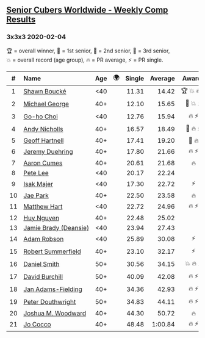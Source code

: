 <style>table {white-space: nowrap;}</style>
<link rel="stylesheet" type="text/css" href="/scw-comp/css/flags.css" />

## [Senior Cubers Worldwide - Weekly Comp Results](/scw-comp/results/)
### 3x3x3 2020-02-04

<span style="white-space: nowrap;">🏆 = overall winner</span>, <span style="white-space: nowrap;">🥇 = 1st senior</span>, <span style="white-space: nowrap;">🥈 = 2nd senior</span>, <span style="white-space: nowrap;">🥉 = 3rd senior</span>, <span style="white-space: nowrap;">💥 = overall record (age group)</span>, <span style="white-space: nowrap;">🔥 = PR average</span>, <span style="white-space: nowrap;">⚡ = PR single</span>.

| # | Name | Age | 🌍 | Single | Average | Awards | Solve 1 | Solve 2 | Solve 3 | Solve 4 | Solve 5 | Video |
| :--: | :-- | :--: | :--: | --: | --: | :--: | --: | --: | --: | --: | --: | :-- |
| 1 | [Shawn Boucké](../../persons/shawn_boucke/333.md) | <40 | <i class="flag flag-US" /> | 11.31 | 14.42 | 🏆 💥 🔥 ⚡ | 13.84 | 18.31 | 15.38 | 14.03 | 11.31 | [Desktop](https://www.facebook.com/ShawnBoucke/videos/3054435071234922) / [Mobile](https://m.facebook.com/ShawnBoucke/videos/3054435071234922) |
| 2 | [Michael George](../../persons/michael_george/333.md) | 40+ | <i class="flag flag-GB" /> | 12.10 | 15.65 | 🥇 💥 ⚡ | 12.10 | 19.12 | 16.70 | 14.50 | 15.74 | [Desktop](https://www.facebook.com/michael.george.545/videos/10212925298047536) / [Mobile](https://m.facebook.com/michael.george.545/videos/10212925298047536) |
| 3 | [Go-ho Choi](../../persons/go_ho_choi/333.md) | <40 | <i class="flag flag-KR" /> | 12.76 | 15.94 | 🔥 ⚡ | 12.76 | 15.93 | 14.87 | 18.70 | 17.01 | [Desktop](https://www.facebook.com/ChoiGoho/videos/2834659466591529) / [Mobile](https://m.facebook.com/ChoiGoho/videos/2834659466591529) |
| 4 | [Andy Nicholls](../../persons/andy_nicholls/333.md) | 40+ | <i class="flag flag-GB" /> | 16.57 | 18.49 | 🥈 🔥 ⚡ | 19.52 | 18.23 | 17.72 | 16.57 | 24.60 | [Desktop](https://www.facebook.com/groups/1604105099735401/permalink/2134828513329721) / [Mobile](https://m.facebook.com/groups/1604105099735401?view=permalink&id=2134828513329721) |
| 5 | [Geoff Hartnell](../../persons/geoff_hartnell/333.md) | 40+ | <i class="flag flag-GB" /> | 17.41 | 19.20 | 🥉 🔥 | 18.49 | 18.04 | 21.42 | 21.07 | 17.41 | [Desktop](https://www.facebook.com/groups/1604105099735401/permalink/2139250239554215) / [Mobile](https://m.facebook.com/groups/1604105099735401?view=permalink&id=2139250239554215) |
| 6 | [Jeremy Duehring](../../persons/jeremy_duehring/333.md) | 40+ | <i class="flag flag-US" /> | 17.80 | 21.66 | 🔥 ⚡ | 19.74 | 17.80 | 22.39 | 23.66 | 22.86 | [Desktop](https://www.facebook.com/groups/1604105099735401/permalink/2134403116705594) / [Mobile](https://m.facebook.com/groups/1604105099735401?view=permalink&id=2134403116705594) |
| 7 | [Aaron Cumes](../../persons/aaron_cumes/333.md) | 40+ | <i class="flag flag-GB" /> | 20.61 | 21.68 | 🔥 | 21.02 | 22.60 | 30.69 | 20.61 | 21.42 | [Desktop](https://www.facebook.com/groups/1604105099735401/permalink/2133654140113825) / [Mobile](https://m.facebook.com/groups/1604105099735401?view=permalink&id=2133654140113825) |
| 8 | [Pete Lee](../../persons/pete_lee/333.md) | <40 | <i class="flag flag-GB" /> | 20.17 | 22.24 |  | 21.07 | 22.53 | 30.48 | 23.13 | 20.17 | [Desktop](https://www.facebook.com/pete.lee.9003/videos/2505499226227218) / [Mobile](https://m.facebook.com/pete.lee.9003/videos/2505499226227218) |
| 9 | [Isak Majer](../../persons/isak_majer/333.md) | <40 | <i class="flag flag-NL" /> | 17.30 | 22.72 | ⚡ | 17.30 | 22.13 | 23.37 | 22.66 | 31.93 | [Desktop](https://www.facebook.com/groups/1604105099735401/permalink/2137726009706638) / [Mobile](https://m.facebook.com/groups/1604105099735401?view=permalink&id=2137726009706638) |
| 10 | [Jae Park](../../persons/jae_park/333.md) | 40+ | <i class="flag flag-US" /> | 22.50 | 23.58 | 🔥 | 23.38 | 22.50 | 24.65 | 22.71 | 25.90 | [Desktop](https://www.facebook.com/groups/1604105099735401/permalink/2135450339934205) / [Mobile](https://m.facebook.com/groups/1604105099735401?view=permalink&id=2135450339934205) |
| 11 | [Matthew Hart](../../persons/matthew_hart/333.md) | <40 | <i class="flag flag-GB" /> | 22.72 | 24.96 | 🔥 ⚡ | 23.80 | 22.72 | 22.91 | 28.18 | 36.89 | [Desktop](https://www.facebook.com/bazosoft/videos/10221648844229649) / [Mobile](https://m.facebook.com/bazosoft/videos/10221648844229649) |
| 12 | [Huy Nguyen](../../persons/huy_nguyen/333.md) | 40+ | <i class="flag flag-CA" /> | 22.48 | 25.02 |  | 23.17 | 24.74 | DNF | 22.48 | 27.14 | [Desktop](https://www.facebook.com/groups/1604105099735401/permalink/2138700662942506) / [Mobile](https://m.facebook.com/groups/1604105099735401?view=permalink&id=2138700662942506) |
| 13 | [Jamie Brady (Deansie)](../../persons/jamie_brady/333.md) | <40 | <i class="flag flag-GB" /> | 23.94 | 27.43 |  | 29.45 | 26.61 | 27.72 | 23.94 | 27.95 | [Desktop](https://www.facebook.com/groups/1604105099735401/permalink/2138217702990802) / [Mobile](https://m.facebook.com/groups/1604105099735401?view=permalink&id=2138217702990802) |
| 14 | [Adam Robson](../../persons/adam_robson/333.md) | <40 | <i class="flag flag-GB" /> | 25.89 | 30.08 | ⚡ | 25.89 | 41.29 | 29.30 | 29.96 | 30.97 | [Desktop](https://www.facebook.com/groups/1604105099735401/permalink/2138737352938837) / [Mobile](https://m.facebook.com/groups/1604105099735401?view=permalink&id=2138737352938837) |
| 15 | [Robert Summerfield](../../persons/robert_summerfield/333.md) | 40+ | <i class="flag flag-GB" /> | 23.10 | 32.17 | ⚡ | 23.34 | 23.10 | 29.61 | 44.70 | 43.56 | [Desktop](https://www.facebook.com/rob.summerfield.33/videos/10157696250581071) / [Mobile](https://m.facebook.com/rob.summerfield.33/videos/10157696250581071) |
| 16 | [Daniel Smith](../../persons/daniel_smith/333.md) | 50+ | <i class="flag flag-US" /> | 30.56 | 34.15 | 💥 🔥 ⚡ | 34.83 | 36.07 | 46.79 | 31.55 | 30.56 | [Desktop](https://www.facebook.com/groups/1604105099735401/permalink/2137190183093554) / [Mobile](https://m.facebook.com/groups/1604105099735401?view=permalink&id=2137190183093554) |
| 17 | [David Burchill](../../persons/david_burchill/333.md) | 50+ | <i class="flag flag-CA" /> | 40.09 | 42.08 | 🔥 ⚡ | 49.36 | 40.65 | 43.76 | 41.83 | 40.09 | [Desktop](https://www.facebook.com/groups/1604105099735401/permalink/2137134636432442) / [Mobile](https://m.facebook.com/groups/1604105099735401?view=permalink&id=2137134636432442) |
| 18 | [Jan Adams-Fielding](../../persons/jan_adams_fielding/333.md) | 40+ | <i class="flag flag-GB" /> | 34.36 | 42.93 | 🔥 ⚡ | 35.76 | 57.95 | 50.57 | 34.36 | 42.46 | [Desktop](https://www.facebook.com/jan.adamsfielding/videos/10156747496331889) / [Mobile](https://m.facebook.com/jan.adamsfielding/videos/10156747496331889) |
| 19 | [Peter Douthwright](../../persons/peter_douthwright/333.md) | 50+ | <i class="flag flag-CA" /> | 34.83 | 44.11 | 🔥 ⚡ | 45.02 | 34.83 | 45.93 | 45.67 | 41.63 | [Desktop](https://www.facebook.com/peter.douthwright/videos/10156470062592396) / [Mobile](https://m.facebook.com/peter.douthwright/videos/10156470062592396) |
| 20 | [Joshua M. Woodward](../../persons/joshua_m_woodward/333.md) | 40+ | <i class="flag flag-US" /> | 44.30 | 50.72 | 🔥 | 53.96 | 1:04.01 | 44.30 | 53.65 | 44.56 | [Desktop](https://www.facebook.com/joshua.m.woodward.9/videos/10157593929510342) / [Mobile](https://m.facebook.com/joshua.m.woodward.9/videos/10157593929510342) |
| 21 | [Jo Cocco](../../persons/jo_cocco/333.md) | 40+ | <i class="flag flag-GB" /> | 48.48 | 1:00.84 | 🔥 ⚡ | 1:05.25 | 58.80 | 48.48 | 58.48 | 1:17.61 | [Desktop](https://www.facebook.com/JoCocco/videos/10156810258257109) / [Mobile](https://m.facebook.com/JoCocco/videos/10156810258257109) |

<!-- Global site tag (gtag.js) - Google Analytics -->
<script async src="https://www.googletagmanager.com/gtag/js?id=UA-86348435-3"></script>
<script>window.dataLayer = window.dataLayer || []; function gtag() {dataLayer.push(arguments);} gtag('js', new Date()); gtag('config', 'UA-86348435-3');</script>
